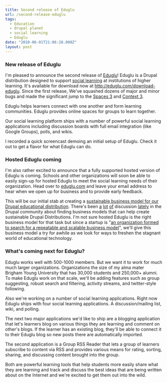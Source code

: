 ```yaml
---
title: Second release of Eduglu
url: /second-release-eduglu
tags:
  - Education
  - drupal planet
  - social learning
  - Eduglu
date: "2010-06-01T21:06:28.000Z"
layout: post
---
```


### New release of Eduglu  

I'm pleased to announce the second release of [Eduglu][0]! Eduglu is a Drupal distribution designed to support [social learning][1] at institutions of higher learning. It's available for download now at http://eduglu.com/download-eduglu. Since the first release, We've squashed dozens of major and minor bugs and made the significant jump to the [Spaces 3][2] and [Context 3][3].  

  

Eduglu helps learners connect with one another and form learning communities. Eduglu provides online spaces for groups to learn together.  

  

Our social learning platform ships with a number of powerful social learning applications including discussion boards with full email integration (like Google Groups), polls, and wikis.  

  

I recorded a quick screencast demoing an initial setup of Eduglu. Check it out to get a flavor for what Eduglu can do.  

  

  


### Hosted Eduglu coming  

I'm also rather excited to announce that a fully supported hosted version of Eduglu is coming. Schools and other organizations will soon be able to easily sign-up for hosted Eduglu to meet the social learning needs of their organization. Head over to [eduglu.com][0] and leave your email address to hear when we open up for business and to provide early feedback.  

  

This will be our initial stab at creating a [sustainable business model for our Drupal educational distribution][4]. There's been [a][5] [lot][4] [of][6] discussion [lately][7] in the Drupal community about finding business models that can help create sustainable Drupal Distributions. I'm not sure hosted Eduglu is the right business model for that task but since a startup is "[an organization formed to search for a repeatable and scalable business model][8]", we'll give this business model a try for awhile as we look for ways to freshen the stagnant world of educational technology.  

  


### What's coming next for Eduglu?  

Eduglu works well with 500-1000 members. But we want it to work for much much larger organizations. Organizations the size of my alma mater Brigham Young University that has 30,000 students and 250,000+ alumni. To make Eduglu work on that scale, we'll be adding features such as group suggesting, robust search and filtering, activity streams, and twitter-style following.  

  

Also we're working on a number of social learning applications. Right now Eduglu ships with four social learning applications. A discussion/mailing list, wiki, and polling.   

  

The next two major applications we'd like to ship are a blogging application that let's learners blog on various things they are learning and comment on other's blogs. If the learner has an existing blog, they'll be able to connect it to their Eduglu blog so new posts there are automatically imported.  

  

The second application is a Group RSS Reader that lets a group of learners subscribe to content via RSS and provides various means for rating, sorting, sharing, and discussing content brought into the group.   

  

Both are powerful learning tools that help students more easily share what they are learning and track and discuss the best ideas that are being written about on the Internet and we're excited to get them out into the wild.

[0]: http://eduglu.com
[1]: http://kyle.mathews2000.com/search/node/social%20learning
[2]: http://drupal.org/project/spaces
[3]: http://drupal.org/project/context
[4]: http://buytaert.net/on-business-models-for-drupal-distributions
[5]: http://acquia.com/blog/drupal-software-publishing
[6]: http://developmentseed.org/blog/2010/mar/13/ideas-open-atrium-partners-program
[7]: http://www.agileapproach.com/blog-entry/openpublish-20-and-beyond-labor-love-1
[8]: http://steveblank.com/2010/04/12/why-startups-are-agile-and-opportunistic-%E2%80%93-pivoting-the-business-model/